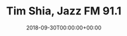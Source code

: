 ---
templateKey: event
id: 0899a9fc-6eab-11ea-99c5-002590d1d1b0
date: 2018-09-30T00:00:00+00:00
eventTime: '8:30am-9am'
title: Tim Shia, Jazz FM 91.1
artist: Tim Shia
city: Toronto
venue: Jazz FM 91.1
group: The Worst Pop Band Ever
---